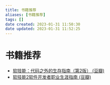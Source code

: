```yaml
---
title: 书籍推荐
aliases: [书籍推荐]
tags: []
date created: 2023-01-31 11:50:30
date updated: 2023-01-31 11:52:25
---
```


# 书籍推荐

- [软技能：代码之外的生存指南（第2版） (豆瓣)](https://book.douban.com/subject/36044253/)
- [软技能2软件开发者职业生涯指南 (豆瓣)](https://book.douban.com/subject/35043940/)

